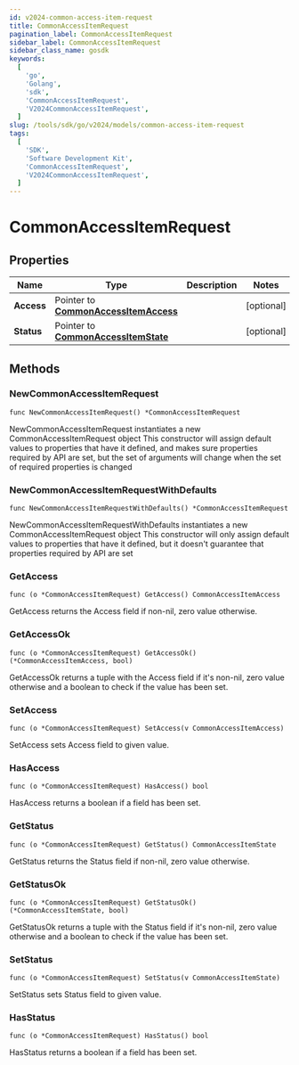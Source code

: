 ```yaml
---
id: v2024-common-access-item-request
title: CommonAccessItemRequest
pagination_label: CommonAccessItemRequest
sidebar_label: CommonAccessItemRequest
sidebar_class_name: gosdk
keywords:
  [
    'go',
    'Golang',
    'sdk',
    'CommonAccessItemRequest',
    'V2024CommonAccessItemRequest',
  ]
slug: /tools/sdk/go/v2024/models/common-access-item-request
tags:
  [
    'SDK',
    'Software Development Kit',
    'CommonAccessItemRequest',
    'V2024CommonAccessItemRequest',
  ]
---
```


# CommonAccessItemRequest

## Properties

| Name | Type | Description | Notes |
| --- | --- | --- | --- |
| **Access** | Pointer to [**CommonAccessItemAccess**](common-access-item-access) |  | [optional] |
| **Status** | Pointer to [**CommonAccessItemState**](common-access-item-state) |  | [optional] |

## Methods

### NewCommonAccessItemRequest

`func NewCommonAccessItemRequest() *CommonAccessItemRequest`

NewCommonAccessItemRequest instantiates a new CommonAccessItemRequest object This constructor will assign default values to properties that have it defined, and makes sure properties required by API are set, but the set of arguments will change when the set of required properties is changed

### NewCommonAccessItemRequestWithDefaults

`func NewCommonAccessItemRequestWithDefaults() *CommonAccessItemRequest`

NewCommonAccessItemRequestWithDefaults instantiates a new CommonAccessItemRequest object This constructor will only assign default values to properties that have it defined, but it doesn't guarantee that properties required by API are set

### GetAccess

`func (o *CommonAccessItemRequest) GetAccess() CommonAccessItemAccess`

GetAccess returns the Access field if non-nil, zero value otherwise.

### GetAccessOk

`func (o *CommonAccessItemRequest) GetAccessOk() (*CommonAccessItemAccess, bool)`

GetAccessOk returns a tuple with the Access field if it's non-nil, zero value otherwise and a boolean to check if the value has been set.

### SetAccess

`func (o *CommonAccessItemRequest) SetAccess(v CommonAccessItemAccess)`

SetAccess sets Access field to given value.

### HasAccess

`func (o *CommonAccessItemRequest) HasAccess() bool`

HasAccess returns a boolean if a field has been set.

### GetStatus

`func (o *CommonAccessItemRequest) GetStatus() CommonAccessItemState`

GetStatus returns the Status field if non-nil, zero value otherwise.

### GetStatusOk

`func (o *CommonAccessItemRequest) GetStatusOk() (*CommonAccessItemState, bool)`

GetStatusOk returns a tuple with the Status field if it's non-nil, zero value otherwise and a boolean to check if the value has been set.

### SetStatus

`func (o *CommonAccessItemRequest) SetStatus(v CommonAccessItemState)`

SetStatus sets Status field to given value.

### HasStatus

`func (o *CommonAccessItemRequest) HasStatus() bool`

HasStatus returns a boolean if a field has been set.
